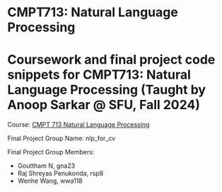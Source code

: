 # CMPT713: Natural Language Processing

# Coursework and final project code snippets for CMPT713: Natural Language Processing (Taught by Anoop Sarkar @ SFU, Fall 2024)

Course: [CMPT 713 Natural Language Processing](https://anoopsarkar.github.io/nlp-class/)

Final Project Group Name: nlp_for_cv

Final Project Group Members: 
- Gouttham N, gna23
- Raj Shreyas Penukonda, rsp8
- Wenhe Wang, wwa118
